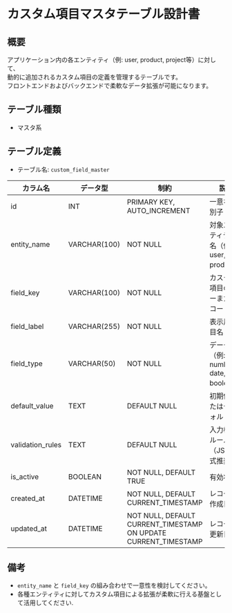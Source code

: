 # カスタム項目マスタテーブル設計書

## 概要
アプリケーション内の各エンティティ（例: user, product, project等）に対して、  
動的に追加されるカスタム項目の定義を管理するテーブルです。  
フロントエンドおよびバックエンドで柔軟なデータ拡張が可能になります。

## テーブル種類
- マスタ系

## テーブル定義
- テーブル名: `custom_field_master`

| カラム名         | データ型      | 制約                                             | 説明                                         |
|------------------|---------------|--------------------------------------------------|----------------------------------------------|
| id               | INT           | PRIMARY KEY, AUTO_INCREMENT                      | 一意な識別子                                 |
| entity_name      | VARCHAR(100)  | NOT NULL                                         | 対象エンティティ名（例: user, product）       |
| field_key        | VARCHAR(100)  | NOT NULL                                         | カスタム項目のキーまたはコード                |
| field_label      | VARCHAR(255)  | NOT NULL                                         | 表示用項目名                                  |
| field_type       | VARCHAR(50)   | NOT NULL                                         | データ型（例: text, number, date, boolean）    |
| default_value    | TEXT          | DEFAULT NULL                                     | 初期値またはデフォルト値                        |
| validation_rules | TEXT          | DEFAULT NULL                                     | 入力検証ルール（JSON形式推奨）                 |
| is_active        | BOOLEAN       | NOT NULL, DEFAULT TRUE                           | 有効状態                                     |
| created_at       | DATETIME      | NOT NULL, DEFAULT CURRENT_TIMESTAMP              | レコード作成日時                             |
| updated_at       | DATETIME      | NOT NULL, DEFAULT CURRENT_TIMESTAMP ON UPDATE CURRENT_TIMESTAMP | レコード更新日時              |

## 備考
- `entity_name` と `field_key` の組み合わせで一意性を検討してください。
- 各種エンティティに対してカスタム項目による拡張が柔軟に行える基盤として活用してください.
